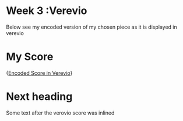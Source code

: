 # Week 3 :Verevio 

Below see my encoded version of my chosen piece as it is displayed in verevio 

# My Score

{[Encoded Score in Verevio](verovio_inline.html)}

# Next heading

Some text after the verovio score was inlined
